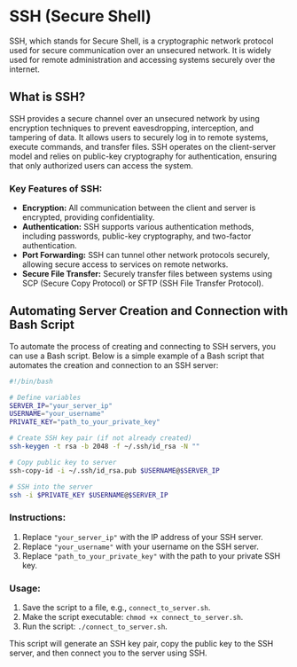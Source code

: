 # SSH (Secure Shell)

SSH, which stands for Secure Shell, is a cryptographic network protocol used for secure communication over an unsecured network. It is widely used for remote administration and accessing systems securely over the internet.

## What is SSH?

SSH provides a secure channel over an unsecured network by using encryption techniques to prevent eavesdropping, interception, and tampering of data. It allows users to securely log in to remote systems, execute commands, and transfer files. SSH operates on the client-server model and relies on public-key cryptography for authentication, ensuring that only authorized users can access the system.

### Key Features of SSH:
- **Encryption:** All communication between the client and server is encrypted, providing confidentiality.
- **Authentication:** SSH supports various authentication methods, including passwords, public-key cryptography, and two-factor authentication.
- **Port Forwarding:** SSH can tunnel other network protocols securely, allowing secure access to services on remote networks.
- **Secure File Transfer:** Securely transfer files between systems using SCP (Secure Copy Protocol) or SFTP (SSH File Transfer Protocol).

## Automating Server Creation and Connection with Bash Script

To automate the process of creating and connecting to SSH servers, you can use a Bash script. Below is a simple example of a Bash script that automates the creation and connection to an SSH server:

```bash
#!/bin/bash

# Define variables
SERVER_IP="your_server_ip"
USERNAME="your_username"
PRIVATE_KEY="path_to_your_private_key"

# Create SSH key pair (if not already created)
ssh-keygen -t rsa -b 2048 -f ~/.ssh/id_rsa -N ""

# Copy public key to server
ssh-copy-id -i ~/.ssh/id_rsa.pub $USERNAME@$SERVER_IP

# SSH into the server
ssh -i $PRIVATE_KEY $USERNAME@$SERVER_IP
```

### Instructions:
1. Replace `"your_server_ip"` with the IP address of your SSH server.
2. Replace `"your_username"` with your username on the SSH server.
3. Replace `"path_to_your_private_key"` with the path to your private SSH key.

### Usage:
1. Save the script to a file, e.g., `connect_to_server.sh`.
2. Make the script executable: `chmod +x connect_to_server.sh`.
3. Run the script: `./connect_to_server.sh`.

This script will generate an SSH key pair, copy the public key to the SSH server, and then connect you to the server using SSH.
